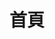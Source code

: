 ---
layout: home
title: 首頁
hero:
  name: 前端
  text: 學習筆記
  # tagline: 
  image:
    src: /apple-touch-icon.png
    alt: VitePress
  # actions:
  #   - theme: brand
  #     text: 開始學習
  #     link: /guide/chapter_1
  #   - theme: alt
  #     text: View on GitHub
  #     link: https://github.com/vuejs/vitepress
features:
  - title: Vue
    details: vue2.x 轉 vue3.x
    link: /docVue/vue2_to_vue3
  
  - title: 工具 - 表格 - Vue
    details: Vxe-table
    link: /docPlugin/vxe-table/vxe-table

  - title: 工具 - 資料視覺化 - Vue
    details: Echarts
    link: /docPlugin/echarts/echarts

  - title: TypeScript
    details: '[旗標] TypeScript 邁向專家之路'
    link: /docTypeScript/typeScript-1

  - title: JavaScript
    details: '[佳魁數位] 最純正血統的 JavaScript 規範 - ES2015 實用書'
    link: /docTypeScript/typeScript-1
  
  - title: Node.js
    details: 
    link: /docNodejs/nodejs-1
---